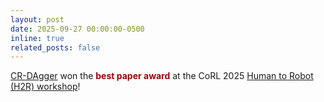 ```yaml
---
layout: post
date: 2025-09-27 00:00:00-0500
inline: true
related_posts: false
---
```

[CR-DAgger](https://compliant-residual-dagger.github.io/) won the <span style="color:#9d0208">**best paper award**</span> at the CoRL 2025 [Human to Robot (H2R) workshop](https://sites.google.com/view/h2r-corl2025/home)!

